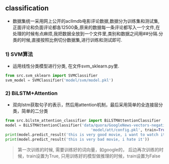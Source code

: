 ## classification


* 数据集统一采用网上公开的aclImdb电影评论数据,数据分为训练集和测试集,正面评论和负面评论都各12500条,原来的数据每一条评论都写入一个文件,在处理的时候有点麻烦,我把数据全放到一个文件里,类别和数据之间用##分隔.分类的时候,直接按照比例切分数据集,进行训练和测试即可.


### 1) SVM算法

* 运用线性分类模型进行分类, 在文件svm_sklearn.py里.

```python
from src.svm_sklearn import SVMClassifier
svm_model = SVMClassifier('model/svm/model.pkl')
```

### 2) BiLSTM+Attention

* 双向lstm获取句子的表示，然后用attention机制，最后采用简单的全连接层分类，简单的二分类

```python
from src.bilstm_attention_classifier import BiLSTMAttentionClassifier
model = BiLSTMAttentionClassifier('data/quora/GoogleNews-vectors-negative300.bin.gz', 'model/att',
                                      'model/att/config.pkl', train=True)
print(model.predict_result('this is very good movie, i want to watch it again!'))
print(model.predict_result('this is very bad movie, i hate it'))
```

> 第一次训练的时候, 需要训练好的词向量，如google的， 后边再次训练的时候，train设置为True, 只用训练好的模型做推理的时候，train设置为False